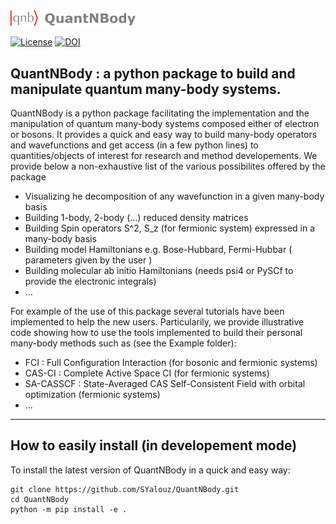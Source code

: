 <img src="new_logo.png" width="200">
  
 
[![License](https://img.shields.io/badge/License-Apache%202.0-blue.svg)](https://opensource.org/licenses/Apache-2.0)
[![DOI](https://zenodo.org/badge/DOI/10.5281/zenodo.6565736.svg)](https://doi.org/10.5281/zenodo.6565736)

## QuantNBody : a python package to build and manipulate quantum many-body systems.


QuantNBody is a python package facilitating the implementation and the manipulation of quantum many-body systems
composed either of electron or bosons.
It provides a quick and easy way to build many-body operators and wavefunctions and get access
(in a few python lines) to quantities/objects of interest for research and method developements. We provide below a non-exhaustive list of the various possibilites offered by the package

- Visualizing he decomposition of any wavefunction in a given many-body basis
- Building 1-body, 2-body (...) reduced density matrices 
- Building Spin operators S^2, S_z (for fermionic system) expressed in a many-body basis
- Building model Hamiltonians e.g. Bose-Hubbard, Fermi-Hubbar ( parameters given by the user )
- Building molecular ab initio Hamiltonians (needs psi4 or PySCf to provide the electronic integrals)
- ...

For example of the use of this package several tutorials have been implemented to help the new users.
Particularily, we provide illustrative code showing how to use the tools implemented to build their personal 
many-body methods such as (see the Example folder):
- FCI : Full Configuration Interaction (for bosonic and fermionic systems)
- CAS-CI : Complete Active Space CI  (for fermionic systems)
- SA-CASSCF : State-Averaged CAS Self-Consistent Field with orbital optimization (fermionic systems)
- ...

---

 ## How to easily install (in developement mode)
To install the latest version of QuantNBody in a quick and easy way:

```
git clone https://github.com/SYalouz/QuantNBody.git
cd QuantNBody
python -m pip install -e .
```
 

